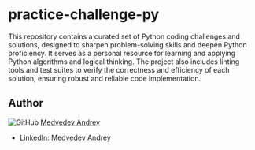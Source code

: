 # practice-challenge-py
This repository contains a curated set of Python coding challenges and solutions, designed to sharpen problem-solving skills and deepen Python proficiency. It serves as a personal resource for learning and applying Python algorithms and logical thinking. The project also includes linting tools and test suites to verify the correctness and efficiency of each solution, ensuring robust and reliable code implementation.

## Author

![GitHub](https://img.shields.io/badge/-GitHub-blue?style=flat-square&logo=github) [Medvedev Andrey](https://github.com/Andrey2109)

- LinkedIn: [Medvedev Andrey](https://www.linkedin.com/in/andreymedvedev2109)
